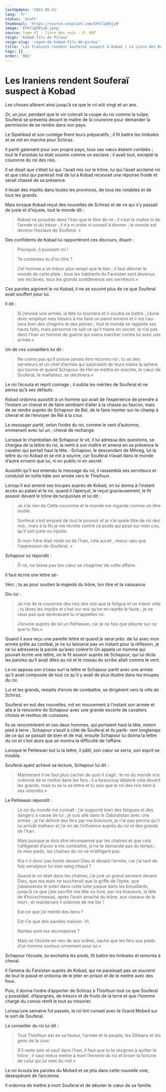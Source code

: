 ```yaml
---
lastUpdate: '2021-05-31'
lang: 'fr'
status: 'draft'
thumbnail: 'https://source.unsplash.com/EFm7JpD9jy8'
image: 'EFm7JpD9jy8.jpeg'
source: tome VI - livre des rois - P. 097
reign: 'Kobad fils de Pirouz'
reign-slug: 'regne-de-kobad-fils-de-pirouz'
title: 'Les Iraniens rendent Souferaï suspect à Kobad | Le Livre des Rois | Shâhnâmeh'
tags: []
order: '002'
---
```


# Les Iraniens rendent Souferaï suspect à Kobad

Les choses allèrent ainsi jusqu’à ce que le roi eût vingt et un ans.

Or, un jour, pendant que le vin colorait la coupe du roi comme la tulipe, Souferaï se présenta devant le maître de la couronne pour demander la permission de se rendre dans son pays.

Le Sipehbed et son contége firent leurs préparatifs ; il fit battre les timbales et se mit en marche pour Schiraz.

Il partit gaiement pour son propre pays, tous ses vœux étaient comblés ; tout le Farsistan lui était soumis comme un esclave ; il avait tout, excepté la couronne du roi des rois.

Il se disait que c’était lui qui. l’avait mis sur le trône, lui qui l’avait acclamé roi et que celui qui parlerait mal de lui à Kobad recevrait une réponse froide et serait chassé de sa présence.

Il levait des impôts dans toutes les provinces, de tous les notables et de tous les grands.

Mais lorsque Kobad reçut des nouvelles de Schiraz et de ce qui s’y passait de juste et d’injuste, tout le monde dit :

> Kobad ne possède dans l’Iran que le titre de roi ; il n’est le maître ni de l’armée ni du trésor ; il n’a ni ordre ni conseil à donner ; le monde est devenu l’esclave de Souferaï. »

Des confidents de Kobad lui rapportèrent ces discours, disant :

> Pourquoi, ô puissant roi !
>
> Te contentes-tu d’un titre ?
>
> Cet homme a un trésor plus rempli que le tien ; il faut délivrer le monde de cette plaie ; tous les habitants du Farsistan sont devenus ses esclaves, tous les grands sontdevenus ses serviteurs.»

Ces paroles aigrirent le roi Kobad, il ne se souvint plus de ce que Souferaï avait souffert pour lui.

Il dit :

> Si j’envoie une armée, la tête lui tournera et il voudra se battre ; j’aurai donc employé mes trésors à me faire un pareil ennemi et il me cau-
sera bien des chagrins et des peines ; tout le monde se rappelle ses hauts faits, mais personne ne sait ce qu’il trame en secret. le n’ai pas dans l’Iran un homme de guerre qui osera marcher contre lui avec une armée.»

Un de ces conseillers lui dit :

> Ne crains pas qu’il puisse jamais être reconnu roi ; tu as des serviteurs et un chef d’armée qui saisiraient de leurs mains la sphère qui tourne et quand Schapour de Heï se mettra en marche, le cœur de Souferaï, le malfaiteur, se déchirera.»

Le roi l’écouta et reprit conrage ; il oublia les mérites de Souferaï et ne pensa qu’à ses défauts.

Kobad ordonna aussitôt à un homme qui avait de l’expérience de prendre à l’instant un cheval et de faire semblant d’aller à la chasse au faucon, mais de se rendre auprès de Schapour de Beî, de le faire monter sur-le-champ à cheval et de l’envoyer de Reî
à la cour.

Le messager partit, selon l’ordre du roi, comme le vent d’automne, emmenant avec lui un ; cheval de rechange.

Lorsque le chambellan de Schapour le vit, il lui adressa des questions, se chargea de la lettre du roi, la remit à son maître et amena en sa présence le cavalier qui portait haut la tête. -Schapour, le descendant de Mihreg, lut la lettre du roi Kobad et se mit à sourire, car Souferaï n’avait dans le monde d’autre ennemi que lui, ni en public ni en secret.

Aussitôt qu’il eut entendu le message du roi, il rassembla ses serviteurs et conduisit en tolite hâte son armée vers le Thisifoun.

Lorsqu’il eut amené ses troupes auprès de Kobad, on lui donna à l’instant accès au palais et le roi, quand il l’aperçut, le reçut gracieusement, le fit asseoir devant le trône de turquoises et lui dit :

> Je n’ai rien de Cette couronne et le monde me regarde comme un être inutile.
>
> Sonferaï s’est emparé de tout le pouvoir et je n’ai quele titre de roi des rois ; mais à la fin je me révolte contre ce poids qui pèse sur mon cou, qu’il soit juste ou injuste.
>
> Si mon frère était resté roi de l’Iran, cela aurait
, mieux valu que l’oppression de-Souferaï. »

Schapour lui répondit :

> Ô roi, ne laisse pas ton cœur se chagriner de cette affaire.

Il faut écrire une lettre sé-

Vèrc ; tu as pour soutien la majesté du trône, ton titre et ta naissance.

Dis-lui :

> Je n’ai de la couronne des rois des rois que la fatigue et un trésor vide ; tu lèves les impôts et c’est sur moi qu’on en rejette la faute ; je ne veux pas que dorénavant tu m’appelles roi.
>
> J’envoie auprès de toi un Pehlewan, car je ne fais que pleurer sur ce que tu fais.»

Quand il aura reçu une pareille lettre et quand je serai près
.de lui avec mon armée prête au combat, je ne lui laisserai pas un instant pour la réflexion, je ne lui adresserai la parole qu’avec colère’m On appela un homme qui pouvait écrire une lettre, on le fit asseoir auprès de Schapour, qui lui dicta les paroles qu’il avait dites au roi et le roseau du scribe allait comme le vent.

Le roi apposa son s’ceau surl la lettre et Schapour partit avec une armée qu’il avait composée de tout ce qu’il y avait de plus illustre dans les troupes du roi.

Lui et les grands, remplis d’envie de combattre, se dirigèrent vers la ville de Schiraz.

Souferaï en eut des nouvelles, mit en mouvement à l’instant son armée et alla à la rencontre de Schapour avec une grande escorte de cavaliers choisis et revètus de cuirasses.

Ils se rencontrèrent et ces deux hommes, qui portaient haut la tête, mirent pied à terre ; Schapour s’assit à côté de Souferaï et ils parlè-
rent longtemps de ce qui se passait de bien et de mal, ensuite Schapour lui donna la lettre du roi et c’est alors que se montra la difficulté de l’affaire.

Lorsque le Pehlewan eut lu la lettre, il pâlit, son cœur se serra, son esprit se troubla.

Souferaï ayant achevé sa lecture, Schapour lui dit :

> Maintenant il ne faut plus cacher de quoi il s’agit : le roi du monde m’a ordonné de te mettre dans les fers : il a beaucoup déploré cela devant les grands, mais tu as lu sa lettre et tu sais que le roi des rois tient à ses volontés.»

Le Pehlewan répondit :

> Le roi du monde me connaît : j’ai supporté bien des fatigues et des dangers à cause de lui ; je suis allé dans le Zaboulistan avec une armée ; je l’ai délivré des fers par ma bravoure, je n’ai pas permis qu’il lui arrivât malheur et j’ai en de l’influence auprès du roi et des grands de l’Iran.
>
> Mais puisque je dois être récompensé par les chaînes et que cela t’aflligerait d’avoir à me combattre, je’ne te demande pas du temps ; lie mes pieds, les chaînes du roi ne m’aflligent pas.
>
> N’a-t-il donc pas honte devant Dieu et devant l’armée, car j’ai tant de fois versépour lui mon sang chaud ?
>
> Quand le roi était dans les chaînes, j’ai juré un grand serment devant Dieu, que ma main ne toucherait que la griffe de l’épée, que j’abaisserais le soleil dans cette lutte jusque dans les brouillards, jusqu’à ce que j’aie sacrifié ma tête ou livré, par ma bravoure, la tête de Khouschnewaz, après l’avoir arraché du trône, aux ciseaux de la mort ; et maintenant il ordonne de me lier !
>
> Est-ce que j’ai mérité des liens ?
>
> Est-Ce que des paroles malson-
VI.
>
> Nantes sont ma récompense ?
>
> Mais ne t’écarte en rien de ses ordres, sache que les fers aux pieds d’un homme sontsun ornement pour lui.»

Schapour l’écoute, lui enchaîna les pieds, fit battre les timbales et remonta à cheval.

Il l’amena du Farsistan auprès de Kobad, qui ne paraissait pas se souvenir de tout le passé et ordonna de le jeter en prison et de le mettre avec des fous.

Puis, il donna l’ordre d’apporter de Schiraz à Thisifoun tout ce que Souferaï y possédait. d’épargnes, de trésors et de fruits de la terre et que l’homme chargé du convoi remît le tout au trésorier.

Lorsqu’une semaine fut passée, le roi tint conseil avec le Grand Mobed sur le sort de Souferaï.

Le conseiller du roi lui dit :

> Tout Thisifoun est en sa faveur, l’armée et le peuple, les Dihkans et les gens de la cour.
>
> S’il reste sain et sauf dans l’Iran, il faut que tu te résignes à quitter le trône ; il vaut mieux mettre à mort l’ennemi du roi et briser la fortune de celui qui lui vent du mal.»

Le roi écouta les paroles du Mobed et se jeta dans cette nouvelle voie, désespérant de l’ancienne.

Il ordonna de mettre à mort Souferaï et de désoler le cœur de sa famille.
